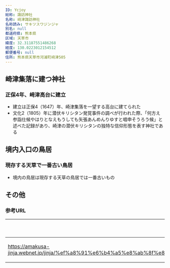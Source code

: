 ```yaml
---
ID: Ycjoy
総称: 諏訪神社
名称: 﨑津諏訪神社
名称読み: サキツスワジンジャ
別名: null
都道府県: 熊本県
区域: 天草市
緯度: 32.31187551486268
経度: 130.0223012154512
郵便番号: null
住所: 熊本県天草市河浦町﨑津505
---
```


## 崎津集落に建つ神社

### 正保4年、﨑津高台に建立

- 建立は正保4（1647）年、崎津集落を一望する高台に建てられた
- 文化2（1805）年に潜伏キリシタン発覚事件の調べが行われた際、「何方え参詣仕候やはりとなえもうしても矢張あんめんりゆすと唱申そうろう候」と述べた記録があり、崎津の潜伏キリシタンの独特な信仰形態を表す神社である

## 境内入口の鳥居

### 現存する天草で一番古い鳥居

- 境内の鳥居は現存する天草の鳥居では一番古いもの

## その他

### 参考URL

| URL                                                                                                                                                 | 説明   |
| --------------------------------------------------------------------------------------------------------------------------------------------------- | ------ |
| https://amakusa-jinja.webnet.jp/jinja/%ef%a8%91%e6%b4%a5%e8%ab%8f%e8%a8%aa%e7%a5%9e%e7%a4%be%ef%bc%88%e4%b8%96%e7%95%8c%e9%81%ba%e7%94%a3%ef%bc%89/ | 神社庁 |
